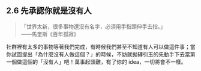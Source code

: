 ## 2.6 先承認你就是沒有人

> 「世界太新，很多事物還沒有名字，必須用手指頭伸手去指。」  
> ——馬奎斯《百年孤寂》

社群裡有太多的事物等著我們完成，有時候我們甚至不知道有人可以做這件事；當你試圖提出「為什麼沒有人做這個？」的時候，不妨就拋磚引玉的先動手下去當第一個做這個的「沒有人」吧！萬事起頭難，有了你的 idea，一切將會不一樣。
